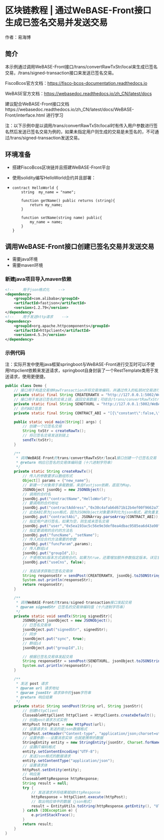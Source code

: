 # 区块链教程 | 通过WeBASE-Front接口生成已签名交易并发送交易

作者：易海博

## 简介

本示例通过调用WeBASE-Front接口/trans/convertRawTxStr/local来生成已签名交易，/trans/signed-transaction接口来发送已签名交易。

FiscoBcos官方文档：https://fisco-bcos-documentation.readthedocs.io

WeBASE官方文档：https://webasedoc.readthedocs.io/zh_CN/latest/docs

建议配合WeBASE-Front接口文档https://webasedoc.readthedocs.io/zh_CN/latest/docs/WeBASE-Front/interface.html 进行学习

注：以下示例中是以调用/trans/convertRawTxStr/local时有传入用户参数进行签名然后发送已签名交易为例的，如果未指定用户则生成的交易是未签名的，不可通过/trans/signed-transaction发送交易。
## 环境准备

- 搭建FiscoBcos区块链并且搭建WeBASE-Front平台

- 使用solidity编写HelloWorld合约并且部署：

- ```solidity
  contract HelloWorld {
      string  my_name = "name";
      
      function getName() public returns (string){
          return my_name;
      }
      
      function setName(string name) public{
          my_name = name;
      }
  }
  ```

  

## 调用WeBASE-Front接口创建已签名交易并发送交易

- 需要java环境
- 需要maven环境

### 新建java项目导入maven依赖

```xml
<!--    用于json格式化    -->
<dependency>
    <groupId>com.alibaba</groupId>
    <artifactId>fastjson</artifactId>
    <version>1.2.79</version>
</dependency>
<!--    用于发送http请求    -->
<dependency>
    <groupId>org.apache.httpcomponents</groupId>
    <artifactId>httpclient</artifactId>
    <version>4.5.3</version>
</dependency>
```

### 示例代码

注：实际开发中使用java框架springboot与WeBASE-Front进行交互时可以不使用httpclient依赖来发送请求，springboot自身封装了一个RestTemplate类用于发送请求，使用更便捷。

```java
public class Demo {
    // 接口用于构造交易体RawTransaction并将交易体编码，并通过传入的私钥对交易进行签名后，返回已签名的交易体编码值（十六进制字符串）
    private static final String CREATERAWTX = "http://127.0.0.1:5002/WeBASE-Front/trans/convertRawTxStr/local";
    // 接口用于发送已签名的交易上链，返回交易数据；可结合/trans/convertRawTxStr/local或/trans/convertRawTxStr/withSign接口组装已签名的交易
    private static final String SENDTXURL = "http://127.0.0.1:5002/WeBASE-Front/trans/signed-transaction";
    // 合约ABI信息
    private static final String CONTRACT_ABI = "[{\"constant\":false,\"inputs\":[],\"name\":\"getName\",\"outputs\":[{\"name\":\"\",\"type\":\"string\"}],\"payable\":false,\"stateMutability\":\"nonpayable\",\"type\":\"function\"},{\"constant\":false,\"inputs\":[{\"name\":\"name\",\"type\":\"string\"}],\"name\":\"setName\",\"outputs\":[],\"payable\":false,\"stateMutability\":\"nonpayable\",\"type\":\"function\"}]";

    public static void main(String[] args) {
        // 创建一个已签名交易
        String txStr = createRawTx();
        // 将已签名交易发送到链上
        sendTx(txStr);
    }

    /**
     * 调用WeBASE-Front的trans/convertRawTxStr/local接口创建一个已签名交易（本地签名）
     * @return 响应已签名的交易体编码值（十六进制字符串）
     */
    private static String createRawTx(){
        // 传入的参数要求以数组形式
        Object[] params = {"new_name"};
        // 新建一个对象用于承载数据，来自fastjson依赖，底层为Map，
        JSONObject jsonObj = new JSONObject();
        // 调用的合约名
        jsonObj.put("contractName","HelloWorld");
        // 要调用的合约地址
        jsonObj.put("contractAddress","0x30c4afab6d671b12b4ef00f9662a77d064603cc3");
        // 此处ABI原为json格式，因为JSONObject对象要序列化为json格式，避免重复序列化所以先将ABI转为java对象
        jsonObj.put("contractAbi", JSONArray.parseArray(CONTRACT_ABI));
        // 指定用户进行签名，如果为空，则生成未签名交易
        jsonObj.put("user","0x5ea193ac5c56e9e3def8ea4dbac9585ea6d43a90");
        // 指定要调用的合约的方法名
        jsonObj.put("funcName", "setName");
        // 传入对应合约方法需要的参数
        jsonObj.put("funcParam",params);
        // 传入群组id
        jsonObj.put("groupId",1);
        // 不使用CNS版本方式调用合约，如果为true，还需增加额外参数指定版本。详见官方文档接口描述
        jsonObj.put("useCns", false);

        // 发起请求获取已签名交易体
        String responseStr = sendPost(CREATERAWTX, jsonObj.toJSONString());
        System.out.println(responseStr);
        return responseStr;
    }

    /**
     * 调用WeBASE-Front的trans/signed-transaction接口发起交易
     * @param signedStr 已签名的交易体编码值（十六进制字符串）
     */
    private static void sendTx(String signedStr){
        JSONObject jsonObject = new JSONObject();
        // 已签名交易体
        jsonObject.put("signedStr", signedStr);
        // 同步
        jsonObject.put("sync", true);
        // 群组id
        jsonObject.put("groupId",1);

        // 根据已签名交易体发起交易
        String responseStr = sendPost(SENDTXURL, jsonObject.toJSONString());
        System.out.println(responseStr);
    }

    /**
     * 发送 post 请求
     * @param url 请求地址
     * @param jsonStr 请求体中的json字符串
     * @return 响应结果
     */
    private static String sendPost(String url, String jsonStr){
        // 创建httpClient
        CloseableHttpClient httpClient = HttpClients.createDefault();
        // 创建post请求方式实例
        HttpPost httpPost = new HttpPost(url);
        // 设置请求头 发送的是json数据格式
        httpPost.setHeader("Content-type", "application/json;charset=utf-8");
        // 设置参数---设置消息实体 也就是携带的数据
        StringEntity entity = new StringEntity(jsonStr, Charset.forName("UTF-8"));
        // 设置UT编码格式
        entity.setContentEncoding("UTF-8");
        // 发送Json格式的数据请求
        entity.setContentType("application/json");
        // 设置请求体
        httpPost.setEntity(entity);
        // 响应类
        CloseableHttpResponse httpResponse;
        String result = null;
        try {
            // 发送请求并将结果赋给httpResponse
            httpResponse = httpClient.execute(httpPost);
            // 取出响应体中的数据（json格式）
            result = EntityUtils.toString(httpResponse.getEntity(), "UTF-8");
        } catch (IOException e) {
            e.printStackTrace();
        }
        return result;
    }
}
```
